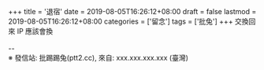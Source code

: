 +++
title = '退宿'
date = 2019-08-05T16:26:12+08:00
draft = false
lastmod = 2019-08-05T16:26:12+08:00
categories = ['留念']
tags = ['批兔']
+++
交換回來 IP 應該會換<br>
<br>
--<br>
※ 發信站: 批踢踢兔(ptt2.cc), 來自: xxx.xxx.xxx.xxx (臺灣)<br>
